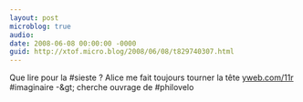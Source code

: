 ```yaml
---
layout: post
microblog: true
audio: 
date: 2008-06-08 00:00:00 -0000
guid: http://xtof.micro.blog/2008/06/08/t829740307.html
---
```

Que lire pour la #sieste ? Alice me fait toujours tourner la tête [yweb.com/11r](http://yweb.com/11r) #imaginaire -&amp;gt; cherche ouvrage de #philovelo
